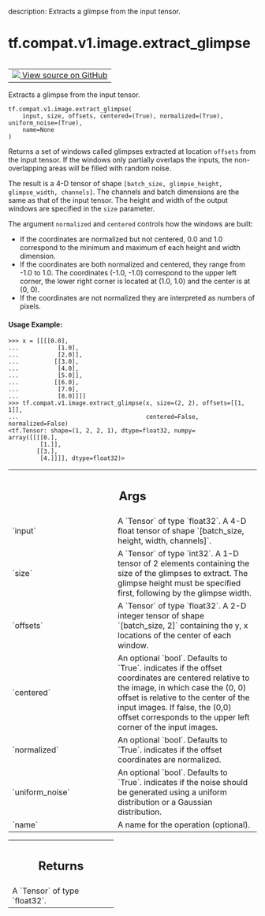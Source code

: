 description: Extracts a glimpse from the input tensor.

<div itemscope itemtype="http://developers.google.com/ReferenceObject">
<meta itemprop="name" content="tf.compat.v1.image.extract_glimpse" />
<meta itemprop="path" content="Stable" />
</div>

# tf.compat.v1.image.extract_glimpse

<!-- Insert buttons and diff -->

<table class="tfo-notebook-buttons tfo-api nocontent" align="left">
<td>
  <a target="_blank" href="https://github.com/tensorflow/tensorflow/blob/r2.4/tensorflow/python/ops/image_ops_impl.py#L4602-L4685">
    <img src="https://www.tensorflow.org/images/GitHub-Mark-32px.png" />
    View source on GitHub
  </a>
</td>
</table>



Extracts a glimpse from the input tensor.

<pre class="devsite-click-to-copy prettyprint lang-py tfo-signature-link">
<code>tf.compat.v1.image.extract_glimpse(
    input, size, offsets, centered=(True), normalized=(True), uniform_noise=(True),
    name=None
)
</code></pre>



<!-- Placeholder for "Used in" -->

Returns a set of windows called glimpses extracted at location
`offsets` from the input tensor. If the windows only partially
overlaps the inputs, the non-overlapping areas will be filled with
random noise.

The result is a 4-D tensor of shape `[batch_size, glimpse_height,
glimpse_width, channels]`. The channels and batch dimensions are the
same as that of the input tensor. The height and width of the output
windows are specified in the `size` parameter.

The argument `normalized` and `centered` controls how the windows are built:

* If the coordinates are normalized but not centered, 0.0 and 1.0
  correspond to the minimum and maximum of each height and width
  dimension.
* If the coordinates are both normalized and centered, they range from
  -1.0 to 1.0. The coordinates (-1.0, -1.0) correspond to the upper
  left corner, the lower right corner is located at (1.0, 1.0) and the
  center is at (0, 0).
* If the coordinates are not normalized they are interpreted as
  numbers of pixels.

#### Usage Example:



```
>>> x = [[[[0.0],
...           [1.0],
...           [2.0]],
...          [[3.0],
...           [4.0],
...           [5.0]],
...          [[6.0],
...           [7.0],
...           [8.0]]]]
>>> tf.compat.v1.image.extract_glimpse(x, size=(2, 2), offsets=[[1, 1]],
...                                    centered=False, normalized=False)
<tf.Tensor: shape=(1, 2, 2, 1), dtype=float32, numpy=
array([[[[0.],
         [1.]],
        [[3.],
         [4.]]]], dtype=float32)>
```

<!-- Tabular view -->
 <table class="responsive fixed orange">
<colgroup><col width="214px"><col></colgroup>
<tr><th colspan="2"><h2 class="add-link">Args</h2></th></tr>

<tr>
<td>
`input`
</td>
<td>
A `Tensor` of type `float32`. A 4-D float tensor of shape
`[batch_size, height, width, channels]`.
</td>
</tr><tr>
<td>
`size`
</td>
<td>
A `Tensor` of type `int32`. A 1-D tensor of 2 elements containing the
size of the glimpses to extract.  The glimpse height must be specified
first, following by the glimpse width.
</td>
</tr><tr>
<td>
`offsets`
</td>
<td>
A `Tensor` of type `float32`. A 2-D integer tensor of shape
`[batch_size, 2]` containing the y, x locations of the center of each
window.
</td>
</tr><tr>
<td>
`centered`
</td>
<td>
An optional `bool`. Defaults to `True`. indicates if the offset
coordinates are centered relative to the image, in which case the (0, 0)
offset is relative to the center of the input images. If false, the (0,0)
offset corresponds to the upper left corner of the input images.
</td>
</tr><tr>
<td>
`normalized`
</td>
<td>
An optional `bool`. Defaults to `True`. indicates if the offset
coordinates are normalized.
</td>
</tr><tr>
<td>
`uniform_noise`
</td>
<td>
An optional `bool`. Defaults to `True`. indicates if the
noise should be generated using a uniform distribution or a Gaussian
distribution.
</td>
</tr><tr>
<td>
`name`
</td>
<td>
A name for the operation (optional).
</td>
</tr>
</table>



<!-- Tabular view -->
 <table class="responsive fixed orange">
<colgroup><col width="214px"><col></colgroup>
<tr><th colspan="2"><h2 class="add-link">Returns</h2></th></tr>
<tr class="alt">
<td colspan="2">
A `Tensor` of type `float32`.
</td>
</tr>

</table>

